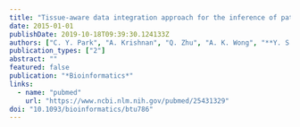 ```yaml
---
title: "Tissue-aware data integration approach for the inference of pathway interactions in metazoan organisms"
date: 2015-01-01
publishDate: 2019-10-18T09:39:30.124133Z
authors: ["C. Y. Park", "A. Krishnan", "Q. Zhu", "A. K. Wong", "**Y. S. Lee**", "O. G. Troyanskaya\\#"]
publication_types: ["2"]
abstract: ""
featured: false
publication: "*Bioinformatics*"
links:
  - name: "pubmed"
    url: "https://www.ncbi.nlm.nih.gov/pubmed/25431329"
doi: "10.1093/bioinformatics/btu786"
---
```

